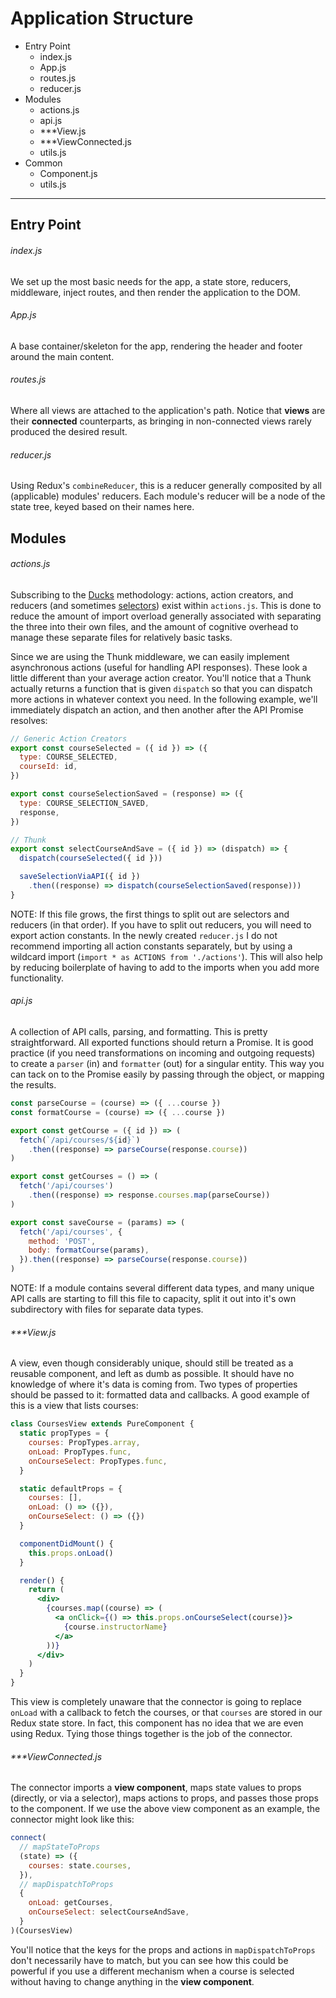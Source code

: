# Application Structure

* Entry Point
  * index.js
  * App.js
  * routes.js
  * reducer.js
* Modules
  * actions.js
  * api.js
  * ***View.js
  * ***ViewConnected.js
  * utils.js
* Common
  * Component.js
  * utils.js

---

## Entry Point

###### index.js

We set up the most basic needs for the app, a state store, reducers, middleware, inject routes, and then render the application to the DOM.

###### App.js

A base container/skeleton for the app, rendering the header and footer around the main content.

###### routes.js

Where all views are attached to the application's path.  Notice that **views** are their **connected** counterparts, as bringing in non-connected views rarely produced the desired result.

###### reducer.js

Using Redux's `combineReducer`, this is a reducer generally composited by all (applicable) modules' reducers.  Each module's reducer will be a node of the state tree, keyed based on their names here.

## Modules

###### actions.js

Subscribing to the [Ducks](https://github.com/erikras/ducks-modular-redux) methodology: actions, action creators, and reducers (and sometimes [selectors](https://gist.github.com/abhiaiyer91/aaf6e325cf7fc5fd5ebc70192a1fa170)) exist within `actions.js`.  This is done to reduce the amount of import overload generally associated with separating the three into their own files, and the amount of cognitive overhead to manage these separate files for relatively basic tasks.

Since we are using the Thunk middleware, we can easily implement asynchronous actions (useful for handling API responses).  These look a little different than your average action creator.  You'll notice that a Thunk actually returns a function that is given `dispatch` so that you can dispatch more actions in whatever context you need.  In the following example, we'll immediately dispatch an action, and then another after the API Promise resolves:

```javascript
// Generic Action Creators
export const courseSelected = ({ id }) => ({
  type: COURSE_SELECTED,
  courseId: id,
})

export const courseSelectionSaved = (response) => ({
  type: COURSE_SELECTION_SAVED,
  response,
})

// Thunk
export const selectCourseAndSave = ({ id }) => (dispatch) => {
  dispatch(courseSelected({ id }))

  saveSelectionViaAPI({ id })
    .then((response) => dispatch(courseSelectionSaved(response)))
}
```



NOTE: If this file grows, the first things to split out are selectors and reducers (in that order).  If you have to split out reducers, you will need to export action constants.  In the newly created `reducer.js` I do not recommend importing all action constants separately, but by using a wildcard import (`import * as ACTIONS from './actions'`).  This will also help by reducing boilerplate of having to add to the imports when you add more functionality.

###### api.js

A collection of API calls, parsing, and formatting.  This is pretty straightforward.  All exported functions should return a Promise.  It is good practice (if you need transformations on incoming and outgoing requests) to create a `parser` (in) and `formatter` (out) for a singular entity.  This way you can tack on to the Promise easily by passing through the object, or mapping the results.

```javascript
const parseCourse = (course) => ({ ...course })
const formatCourse = (course) => ({ ...course })

export const getCourse = ({ id }) => (
  fetch(`/api/courses/${id}`)
    .then((response) => parseCourse(response.course))
)

export const getCourses = () => (
  fetch('/api/courses')
    .then((response) => response.courses.map(parseCourse))
)

export const saveCourse = (params) => (
  fetch('/api/courses', {
    method: 'POST',
    body: formatCourse(params),
  }).then((response) => parseCourse(response.course))
)
```

NOTE: If a module contains several different data types, and many unique API calls are starting to fill this file to capacity, split it out into it's own subdirectory with files for separate data types.

###### ***View.js

A view, even though considerably unique, should still be treated as a reusable component, and left as dumb as possible.  It should have no knowledge of where it's data is coming from.  Two types of properties should be passed to it: formatted data and callbacks.  A good example of this is a view that lists courses:

```jsx
class CoursesView extends PureComponent {
  static propTypes = {
    courses: PropTypes.array,
    onLoad: PropTypes.func,
    onCourseSelect: PropTypes.func,
  }

  static defaultProps = {
    courses: [],
    onLoad: () => ({}),
    onCourseSelect: () => ({})
  }

  componentDidMount() {
    this.props.onLoad()
  }

  render() {
    return (
      <div>
        {courses.map((course) => (
          <a onClick={() => this.props.onCourseSelect(course)}>
            {course.instructorName}
          </a>
        ))}
      </div>
    )
  }
}
```

This view is completely unaware that the connector is going to replace `onLoad` with a callback to fetch the courses, or that `courses` are stored in our Redux state store.  In fact, this component has no idea that we are even using Redux.  Tying those things together is the job of the connector.

###### ***ViewConnected.js

The connector imports a **view component**, maps state values to props (directly, or via a selector), maps actions to props, and passes those props to the component.  If we use the above view component as an example, the connector might look like this:

```javascript
connect(
  // mapStateToProps
  (state) => ({
    courses: state.courses,
  }),
  // mapDispatchToProps
  {
	onLoad: getCourses,
    onCourseSelect: selectCourseAndSave,
  }
)(CoursesView)
```

You'll notice that the keys for the props and actions in `mapDispatchToProps` don't necessarily have to match, but you can see how this could be powerful if you use a different mechanism when a course is selected without having to change anything in the **view component**.

